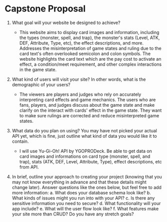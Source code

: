# Capstone Proposal

1. What goal will your website be designed to achieve?
    - This website aims to display card images and information, including the types (monster, spell, and trap), the monster's stats (Level, ATK, DEF, Attribute, Type, etc), the effect descriptions, and more. Addresses the misinterpretation of game states and ruling due to the card text's often overlooked semicolon and colon symbols. The website highlights the card text which are the pay cost to activate an effect, a condition/meet requirement, and other complex interactions in the game state.

2. What kind of users will visit your site? In other words, what is the demographic of
your users?
    - The viewers are players and judges who rely on accurately interpreting card effects and game mechanics. The users who are fans, players, and judges discuss about the game state and make clarify on the interact with cards' effect in the game state. They want to make sure rulings are corrected and reduce misinterpreted game states.

3. What data do you plan on using? You may have not picked your actual API yet,
which is fine, just outline what kind of data you would like it to contain.
    - I will use Yu-Gi-Oh! API by YGOPRODeck. Be able to get data on card images and informations on card type (monster, spell, and trap), stats (ATK, DEF, Level, Attribute, Type), effect descriptions, etc from API. 

4. In brief, outline your approach to creating your project (knowing that you may not
know everything in advance and that these details might change later). Answer
questions like the ones below, but feel free to add more information:
a. What does your database schema look like?
b. What kinds of issues might you run into with your API?
c. Is there any sensitive information you need to secure?
d. What functionality will your app include?
e. What will the user flow look like?
f. What features make your site more than CRUD? Do you have any stretch
goals?